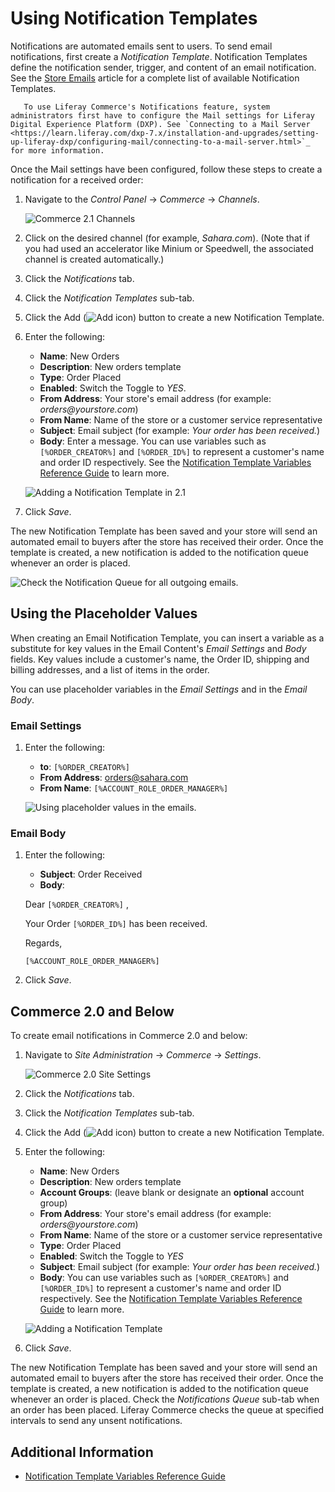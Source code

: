 # Using Notification Templates

Notifications are automated emails sent to users. To send email notifications, first create a _Notification Template_. Notification Templates define the notification sender, trigger, and content of an email notification. See the [Store Emails](./store-emails.md#notification-templates) article for a complete list of available Notification Templates.

```note::
   To use Liferay Commerce's Notifications feature, system administrators first have to configure the Mail settings for Liferay Digital Experience Platform (DXP). See `Connecting to a Mail Server <https://learn.liferay.com/dxp-7.x/installation-and-upgrades/setting-up-liferay-dxp/configuring-mail/connecting-to-a-mail-server.html>`_ for more information.
```

Once the Mail settings have been configured, follow these steps to create a notification for a received order:

1. Navigate to the _Control Panel_ &rarr; _Commerce_ &rarr; _Channels_.

    ![Commerce 2.1 Channels](./using-notification-templates/images/03.png)

1. Click on the desired channel (for example, _Sahara.com_). (Note that if you had used an accelerator like Minium or Speedwell, the associated channel is created automatically.)
1. Click the _Notifications_ tab.
1. Click the _Notification Templates_ sub-tab.
1. Click the Add (![Add icon](../images/icon-add.png)) button to create a new Notification Template.
1. Enter the following:
    * **Name**: New Orders
    * **Description**: New orders template
    * **Type**: Order Placed
    * **Enabled**: Switch the Toggle to _YES_.
    * **From Address**: Your store's email address (for example: _orders@yourstore.com_)
    * **From Name**: Name of the store or a customer service representative
    * **Subject**: Email subject (for example: _Your order has been received._)
    * **Body**: Enter a message. You can use variables such as `[%ORDER_CREATOR%]` and `[%ORDER_ID%]` to represent a customer's name and order ID respectively. See the [Notification Template Variables Reference Guide](./notification-template-variables-reference-guide.md) to learn more.

    ![Adding a Notification Template in 2.1](./using-notification-templates/images/02.png)

1. Click _Save_.

The new Notification Template has been saved and your store will send an automated email to buyers after the store has received their order. Once the template is created, a new notification is added to the notification queue whenever an order is placed.

![Check the Notification Queue for all outgoing emails.](./using-notification-templates/images/05.png)

## Using the Placeholder Values

When creating an Email Notification Template, you can insert a variable as a substitute for key values in the Email Content's _Email Settings_ and _Body_ fields. Key values include a customer's name, the Order ID, shipping and billing addresses, and a list of items in the order.

You can use placeholder variables in the _Email Settings_ and in the _Email Body_.

### Email Settings

1. Enter the following:

    * **to**: `[%ORDER_CREATOR%]`
    * **From Address**: orders@sahara.com
    * **From Name**: `[%ACCOUNT_ROLE_ORDER_MANAGER%]`

    ![Using placeholder values in the emails.](./using-notification-templates/images/06.png)

### Email Body

1. Enter the following:

    * **Subject**: Order Received
    * **Body**:

    Dear `[%ORDER_CREATOR%]` ,

    Your Order `[%ORDER_ID%]` has been received.

    Regards,

    `[%ACCOUNT_ROLE_ORDER_MANAGER%]`

1. Click _Save_.

## Commerce 2.0 and Below

To create email notifications in Commerce 2.0 and below:

1. Navigate to _Site Administration_ → _Commerce_ → _Settings_.

    ![Commerce 2.0 Site Settings](./using-notification-templates/images/04.png)

1. Click the _Notifications_ tab.
1. Click the _Notification Templates_ sub-tab.
1. Click the Add (![Add icon](../images/icon-add.png)) button to create a new Notification Template.
1. Enter the following:
    * **Name**: New Orders
    * **Description**: New orders template
    * **Account Groups**: (leave blank or designate an **optional** account group)
    * **From Address**: Your store's email address (for example: _orders@yourstore.com_)
    * **From Name**: Name of the store or a customer service representative
    * **Type**: Order Placed
    * **Enabled**: Switch the Toggle to _YES_
    * **Subject**: Email subject (for example: _Your order has been received._)
    * **Body**: You can use variables such as `[%ORDER_CREATOR%]` and `[%ORDER_ID%]` to represent a customer's name and order ID respectively. See the [Notification Template Variables Reference Guide](./notification-template-variables-reference-guide.md) to learn more.

    ![Adding a Notification Template](./using-notification-templates/images/01.png)

1. Click _Save_.

The new Notification Template has been saved and your store will send an automated email to buyers after the store has received their order. Once the template is created, a new notification is added to the notification queue whenever an order is placed. Check the _Notifications Queue_ sub-tab when an order has been placed. Liferay Commerce checks the queue at specified intervals to send any unsent notifications.

## Additional Information

* [Notification Template Variables Reference Guide](./notification-template-variables-reference-guide.md)
